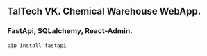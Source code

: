 ## TalTech VK. Chemical Warehouse WebApp.
### FastApi, SQLalchemy, React-Admin.

```pip install fastapi ```
